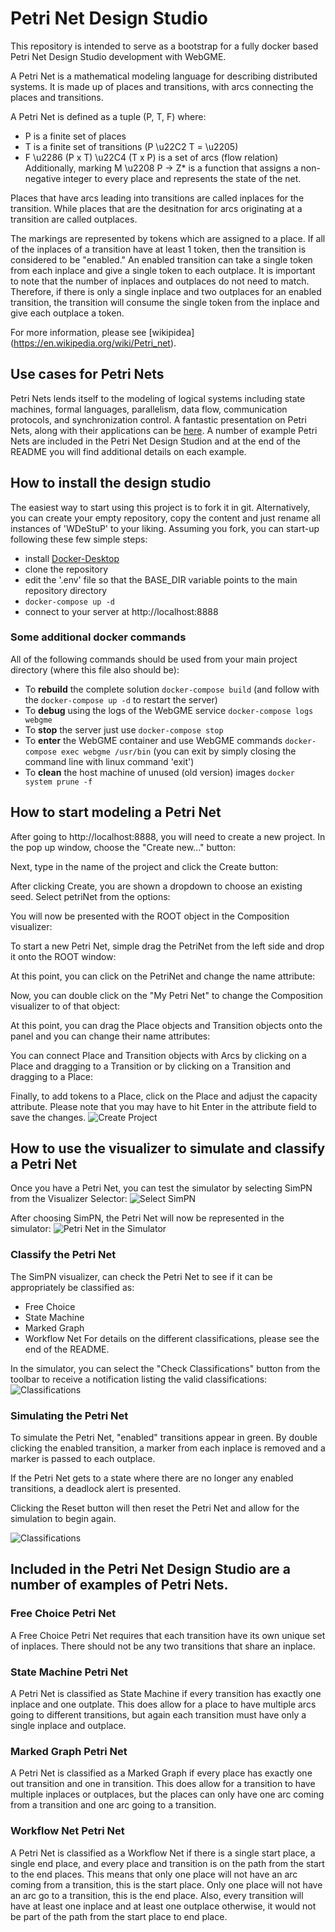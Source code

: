 # Petri Net Design Studio
This repository is intended to serve as a bootstrap for a fully docker based Petri Net Design Studio development with WebGME.

A Petri Net is a mathematical modeling language for describing distributed systems. It is made up of places and transitions, with arcs
connecting the places and transitions. 

A Petri Net is defined as a tuple (P, T, F) where:
- P is a finite set of places
- T is a finite set of transitions (P \u22C2 T = \u2205)
- F \u2286 (P x T) \u22C4 (T x P) is a set of arcs (flow relation)
Additionally, marking M \u2208 P -> Z* is a function that assigns a non-negative integer to every place and represents the state of the net.

Places that have arcs leading into transitions are called inplaces for the transition. While places that are the desitnation for arcs originating at a transition are called outplaces.

The markings are represented by tokens which are assigned to a place. If all of the inplaces of a transition have at least 1 token, then the transition is
considered to be "enabled." An enabled transition can take a single token from each inplace and give a single token to each outplace. It is important to note that
the number of inplaces and outplaces do not need to match. Therefore, if there is only a single inplace and two outplaces for an enabled transition, the transition will consume the single token from the inplace and give each outplace a token.

For more information, please see [wikipidea] (https://en.wikipedia.org/wiki/Petri_net).

## Use cases for Petri Nets
Petri Nets lends itself to the modeling of logical systems including state machines, formal languages, parallelism, data flow, communication protocols, 
and synchronization control. A fantastic presentation on Petri Nets, along with their applications can be [here](https://people.cs.pitt.edu/~chang/231/y16/231sem/semObrien.pdf). A number of example Petri Nets are included in the Petri Net Design Studion and at the end of the README you will find additional details on each example.

## How to install the design studio
The easiest way to start using this project is to fork it in git. Alternatively, you can create your empty repository, copy the content and just rename all instances of 'WDeStuP' to your liking. Assuming you fork, you can start-up following these few simple steps:
- install [Docker-Desktop](https://www.docker.com/products/docker-desktop)
- clone the repository
- edit the '.env' file so that the BASE_DIR variable points to the main repository directory
- `docker-compose up -d`
- connect to your server at http://localhost:8888

### Some additional docker commands
All of the following commands should be used from your main project directory (where this file also should be):
- To **rebuild** the complete solution `docker-compose build` (and follow with the `docker-compose up -d` to restart the server)
- To **debug** using the logs of the WebGME service `docker-compose logs webgme`
- To **stop** the server just use `docker-compose stop`
- To **enter** the WebGME container and use WebGME commands `docker-compose exec webgme /usr/bin` (you can exit by simply closing the command line with linux command 'exit') 
- To **clean** the host machine of unused (old version) images `docker system prune -f`

## How to start modeling a Petri Net
After going to http://localhost:8888, you will need to create a new project. In the pop up window, choose the "Create new..." button:

Next, type in the name of the project and click the Create button:

After clicking Create, you are shown a dropdown to choose an existing seed. Select petriNet from the options:

You will now be presented with the ROOT object in the Composition visualizer:

To start a new Petri Net, simple drag the PetriNet from the left side and drop it onto the ROOT window:

At this point, you can click on the PetriNet and change the name attribute:

Now, you can double click on the "My Petri Net" to change the Composition visualizer to of that object:

At this point, you can drag the Place objects and Transition objects onto the panel and you can change their name attributes:

You can connect Place and Transition objects with Arcs by clicking on a Place and dragging to a Transition or by clicking
on a Transition and dragging to a Place:

Finally, to add tokens to a Place, click on the Place and adjust the capacity attribute. Please note that you may have to hit Enter in the attribute field to save the changes.
![Create Project](img/createProject.gif)


## How to use the visualizer to simulate and classify a Petri Net
Once you have a Petri Net, you can test the simulator by selecting SimPN from the Visualizer Selector:
![Select SimPN](img/simPN.jpg)

After choosing SimPN, the Petri Net will now be represented in the simulator:
![Petri Net in the Simulator](img/simulator.jpg)

### Classify the Petri Net
The SimPN visualizer, can check the Petri Net to see if it can be appropriately be classified as:
- Free Choice
- State Machine
- Marked Graph
- Workflow Net
For details on the different classifications, please see the end of the README.

In the simulator, you can select the "Check Classifications" button from the toolbar to receive a notification listing the valid classifications:
![Classifications](img/classification.gif)

### Simulating the Petri Net
To simulate the Petri Net, "enabled" transitions appear in green. By double clicking the enabled transition, a marker from each inplace is removed and a marker is passed to each outplace.

If the Petri Net gets to a state where there are no longer any enabled transitions, a deadlock alert is presented. 

Clicking the Reset button will then reset the Petri Net and allow for the simulation to begin again.

![Classifications](img/simulation.gif)

## Included in the Petri Net Design Studio are a number of examples of Petri Nets.
### Free Choice Petri Net
A Free Choice Petri Net requires that each transition have its own unique set of inplaces. There should not be any two transitions that share an inplace.

### State Machine Petri Net
A Petri Net is classified as State Machine if every transition has exactly one inplace and one outplate. This does allow for a place to have multiple arcs going to different transitions, but again each transition must have only a single inplace and outplace.

### Marked Graph Petri Net
A Petri Net is classified as a Marked Graph if every place has exactly one out transition and one in transition. This does allow for a transition to have multiple inplaces or outplaces, but the places can only have one arc coming from a transition and one arc going to a transition.

### Workflow Net Petri Net
A Petri Net is classified as a Workflow Net if there is a single start place, a single end place, and every place and transition is on the path from the start to the end places. This means that only one place will not have an arc coming from a transition, this is the start place. Only one place will not have an arc go to a transition, this is the end place. Also, every transition will have at least one inplace and at least one outplace otherwise, it would not be part of the path from the start place to end place.